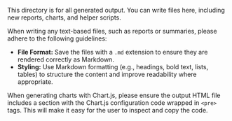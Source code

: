 This directory is for all generated output. You can write files here, including new reports, charts, and helper scripts.

When writing any text-based files, such as reports or summaries, please adhere to the following guidelines:

-   **File Format:** Save the files with a `.md` extension to ensure they are rendered correctly as Markdown.
-   **Styling:** Use Markdown formatting (e.g., headings, bold text, lists, tables) to structure the content and improve readability where appropriate.

When generating charts with Chart.js, please ensure the output HTML file includes a section with the Chart.js configuration code wrapped in `<pre>` tags. This will make it easy for the user to inspect and copy the code.
